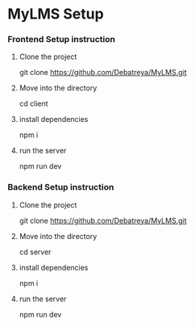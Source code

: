 # MyLMS Setup

### Frontend Setup instruction

1. Clone the project

    git clone https://github.com/Debatreya/MyLMS.git

2. Move into the directory

    cd client

3. install dependencies

    npm i

4. run the server

    npm run dev

### Backend Setup instruction

1. Clone the project

    git clone https://github.com/Debatreya/MyLMS.git

2. Move into the directory

    cd server

3. install dependencies

    npm i

4. run the server

    npm run dev